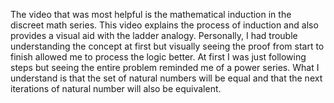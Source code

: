   The video that was most helpful is the mathematical induction in the discreet math series. This video explains the process of induction and also provides a visual aid with the ladder analogy. Personally, I had trouble understanding the concept at first but visually seeing the proof from start to finish allowed me to process the logic better. At first I was just following steps but seeing the entire problem reminded me of a power series. What I understand is that the set of natural numbers will be equal and that the next iterations of natural number will also be equivalent. 
